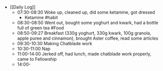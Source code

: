 - [[Daily Log]]
	- 07:30-08:30 Woke up, cleaned up, did some ketamine, got dressed
		- Ketamine #habit
	- 08:30-08:50 Went out, bought some yoghurt and kwark, had a bottle full of green tea #Food
	- 08:50-09:27 Breakfast (330g yoghurt, 330g kwark, 100g granola, apple puree and cinnamon), brought Aster coffee, read some articles
	- 09:30-10:30 Making Chatblade work
	- 10:30-11:00 Nap
	- 11:00-14:00 Jerked off, had lunch, made chatblade work properly, came to Fellowship
	- 14:00-